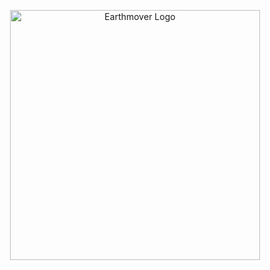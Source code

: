 <p align="center"><a href="#" target="_blank" class="text-white"><img src="https://github.com/Tougashi/Earthmover/blob/main/public/assets/images/logo/white-logo.png" width="400" alt="Earthmover Logo"></a></p>
